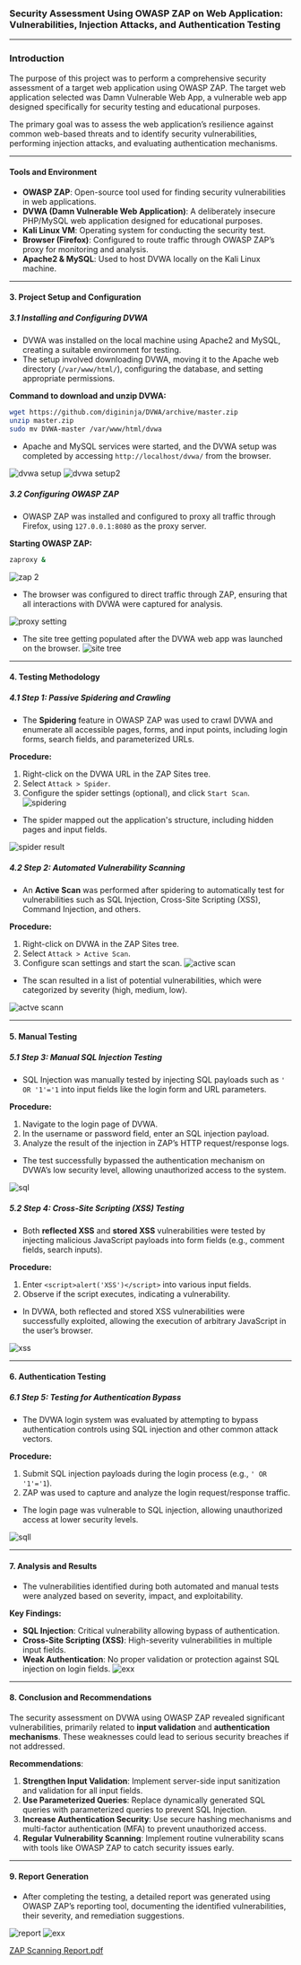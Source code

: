 ### **Security Assessment Using OWASP ZAP on Web Application: Vulnerabilities, Injection Attacks, and Authentication Testing**

---

### **Introduction**

The purpose of this project was to perform a comprehensive security assessment of a target web application using OWASP ZAP. 
The target web application selected was Damn Vulnerable Web App, a vulnerable web app designed specifically for security testing and educational purposes. 
 
The primary goal was to assess the web application’s resilience against common web-based threats and to identify security vulnerabilities, performing injection attacks, and evaluating authentication mechanisms.

---

#### **Tools and Environment**

- **OWASP ZAP**: Open-source tool used for finding security vulnerabilities in web applications.
- **DVWA (Damn Vulnerable Web Application)**: A deliberately insecure PHP/MySQL web application designed for educational purposes.
- **Kali Linux VM**: Operating system for conducting the security test.
- **Browser (Firefox)**: Configured to route traffic through OWASP ZAP’s proxy for monitoring and analysis.
- **Apache2 & MySQL**: Used to host DVWA locally on the Kali Linux machine.

---

#### **3. Project Setup and Configuration**

##### **3.1 Installing and Configuring DVWA**

- DVWA was installed on the local machine using Apache2 and MySQL, creating a suitable environment for testing.
- The setup involved downloading DVWA, moving it to the Apache web directory (`/var/www/html/`), configuring the database, and setting appropriate permissions.
  
**Command to download and unzip DVWA:**
```bash
wget https://github.com/digininja/DVWA/archive/master.zip
unzip master.zip
sudo mv DVWA-master /var/www/html/dvwa
```

- Apache and MySQL services were started, and the DVWA setup was completed by accessing `http://localhost/dvwa/` from the browser.

![dvwa setup](https://github.com/user-attachments/assets/58d3eaef-d683-498e-8a9b-4fc36b06b215)
![dvwa setup2](https://github.com/user-attachments/assets/d5b74e03-266f-489b-bdf3-e5bff429836c)



##### **3.2 Configuring OWASP ZAP**

- OWASP ZAP was installed and configured to proxy all traffic through Firefox, using `127.0.0.1:8080` as the proxy server.
  
**Starting OWASP ZAP:**
```bash
zaproxy &
```
![zap 2](https://github.com/user-attachments/assets/e9b08831-2338-4ad6-bda0-4199bf578db3)

- The browser was configured to direct traffic through ZAP, ensuring that all interactions with DVWA were captured for analysis.

![proxy setting](https://github.com/user-attachments/assets/790f0247-0a62-474c-a277-0ca20a033768)
- The site tree getting populated after the DVWA web app was launched on the browser.
![site tree](https://github.com/user-attachments/assets/5b23c774-acc7-4dbc-930f-af93e185f6bd)

---

#### **4. Testing Methodology**

##### **4.1 Step 1: Passive Spidering and Crawling**

- The **Spidering** feature in OWASP ZAP was used to crawl DVWA and enumerate all accessible pages, forms, and input points, including login forms, search fields, and parameterized URLs.
  
**Procedure:**
1. Right-click on the DVWA URL in the ZAP Sites tree.
2. Select `Attack > Spider`.
3. Configure the spider settings (optional), and click `Start Scan`.
![spidering](https://github.com/user-attachments/assets/99a6b24d-43e8-4530-bcf2-5ca23f4e4c46)


- The spider mapped out the application's structure, including hidden pages and input fields.

![spider result](https://github.com/user-attachments/assets/98dda9f6-032c-42f9-97ef-4dc82e5acf78)


##### **4.2 Step 2: Automated Vulnerability Scanning**

- An **Active Scan** was performed after spidering to automatically test for vulnerabilities such as SQL Injection, Cross-Site Scripting (XSS), Command Injection, and others.
  
**Procedure:**
1. Right-click on DVWA in the ZAP Sites tree.
2. Select `Attack > Active Scan`.
3. Configure scan settings and start the scan.
![active scan](https://github.com/user-attachments/assets/19853281-b0d8-407b-bb56-3090ff7a3533)


- The scan resulted in a list of potential vulnerabilities, which were categorized by severity (high, medium, low).

![actve scann](https://github.com/user-attachments/assets/18b9a87c-28e3-4b98-bb79-9c5304e6f217)


---

#### **5. Manual Testing**

##### **5.1 Step 3: Manual SQL Injection Testing**

- SQL Injection was manually tested by injecting SQL payloads such as `' OR '1'='1` into input fields like the login form and URL parameters.
 
**Procedure:**
1. Navigate to the login page of DVWA.
2. In the username or password field, enter an SQL injection payload.
3. Analyze the result of the injection in ZAP’s HTTP request/response logs.

- The test successfully bypassed the authentication mechanism on DVWA’s low security level, allowing unauthorized access to the system.

![sql](https://github.com/user-attachments/assets/71741a6c-f0eb-45c8-8cf0-13046ed6ed74)


##### **5.2 Step 4: Cross-Site Scripting (XSS) Testing**

- Both **reflected XSS** and **stored XSS** vulnerabilities were tested by injecting malicious JavaScript payloads into form fields (e.g., comment fields, search inputs).

**Procedure:**
1. Enter `<script>alert('XSS')</script>` into various input fields.
2. Observe if the script executes, indicating a vulnerability.

- In DVWA, both reflected and stored XSS vulnerabilities were successfully exploited, allowing the execution of arbitrary JavaScript in the user’s browser.

![xss](https://github.com/user-attachments/assets/5408412d-c15a-4fcd-9a7b-a251da3f3eac)


---

#### **6. Authentication Testing**

##### **6.1 Step 5: Testing for Authentication Bypass**

- The DVWA login system was evaluated by attempting to bypass authentication controls using SQL injection and other common attack vectors.

**Procedure:**
1. Submit SQL injection payloads during the login process (e.g., `' OR '1'='1`).
2. ZAP was used to capture and analyze the login request/response traffic.

- The login page was vulnerable to SQL injection, allowing unauthorized access at lower security levels.

![sqll](https://github.com/user-attachments/assets/cde6c027-02db-4708-9034-036a94fe8403)


---

#### **7. Analysis and Results**

- The vulnerabilities identified during both automated and manual tests were analyzed based on severity, impact, and exploitability. 

**Key Findings:**
- **SQL Injection**: Critical vulnerability allowing bypass of authentication.
- **Cross-Site Scripting (XSS)**: High-severity vulnerabilities in multiple input fields.
- **Weak Authentication**: No proper validation or protection against SQL injection on login fields.
![exx](https://github.com/user-attachments/assets/2b8c0480-9bc4-4c8e-88e9-1d051b66170b)



---

#### **8. Conclusion and Recommendations**

The security assessment on DVWA using OWASP ZAP revealed significant vulnerabilities, primarily related to **input validation** and **authentication mechanisms**. These weaknesses could lead to serious security breaches if not addressed. 

**Recommendations**:
1. **Strengthen Input Validation**: Implement server-side input sanitization and validation for all input fields.
2. **Use Parameterized Queries**: Replace dynamically generated SQL queries with parameterized queries to prevent SQL Injection.
3. **Increase Authentication Security**: Use secure hashing mechanisms and multi-factor authentication (MFA) to prevent unauthorized access.
4. **Regular Vulnerability Scanning**: Implement routine vulnerability scans with tools like OWASP ZAP to catch security issues early.

---

#### **9. Report Generation**

- After completing the testing, a detailed report was generated using OWASP ZAP’s reporting tool, documenting the identified vulnerabilities, their severity, and remediation suggestions.

![report](https://github.com/user-attachments/assets/016eccca-a401-457e-8cec-a19129d5abb2)
![exx](https://github.com/user-attachments/assets/76bbcf8e-ec51-4fec-a745-88ee88920c64)

[ZAP Scanning Report.pdf](https://github.com/user-attachments/files/17030393/ZAP.Scanning.Report.pdf)

